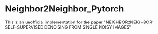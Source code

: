 # Neighbor2Neighbor_Pytorch
This is an unofficial implementation for the paper "NEIGHBOR2NEIGHBOR: SELF-SUPERVISED DENOISING FROM SINGLE NOISY IMAGES"
